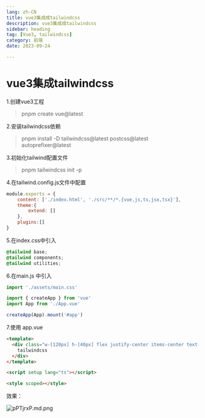 ```yaml
---
lang: zh-CN
title: vue3集成成tailwindcss
description: vue3集成成tailwindcss
sidebar: heading
tag: [Vue3, tailwindcss]
category: 前端
date: 2023-09-24

---
```


# vue3集成tailwindcss

1.创建vue3工程

> pnpm create vue@latest

2.安装tailwindcss依赖

> pnpm install -D tailwindcss@latest postcss@latest autoprefixer@latest

3.初始化tailwind配置文件

> pnpm tailwindcss init -p

4.在tailwind.config.js文件中配置

```js
module.exports = {
    content: ['./index.html', './src/**/*.{vue,js,ts,jsx,tsx}'],
    theme:{
        extend: []
    },
    plugins:[]
}
```

5.在index.css中引入

```css
@tailwind base;
@tailwind components;
@tailwind utilities;
```

6.在main.js 中引入

```javascript
import './assets/main.css'

import { createApp } from 'vue'
import App from './App.vue'

createApp(App).mount('#app')
```



7.使用 app.vue

```html
<template>
  <div class="w-[120px] h-[40px] flex justify-center items-center text-[red] border-[1px] border-solid border-[red]">
    tailwindcss
  </div>
</template>

<script setup lang="ts"></script>

<style scoped></style>
```

效果：

![pPTjrxP.md.png](https://z1.ax1x.com/2023/09/24/pPTjrxP.md.png)

